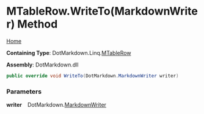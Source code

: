 # MTableRow\.WriteTo\(MarkdownWriter\) Method

[Home](../../../../README.md)

**Containing Type**: DotMarkdown\.Linq\.[MTableRow](../README.md)

**Assembly**: DotMarkdown\.dll

```csharp
public override void WriteTo(DotMarkdown.MarkdownWriter writer)
```

### Parameters

**writer** &ensp; DotMarkdown\.[MarkdownWriter](../../../MarkdownWriter/README.md)